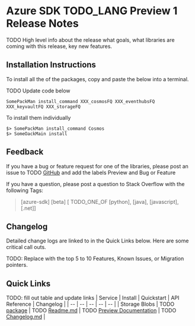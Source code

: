 # Azure SDK TODO_LANG Preview 1 Release Notes 

TODO High level info about the release what goals, what libraries are coming with this release, key new features.

## Installation Instructions
To install all the of the packages, copy and paste the below into a terminal.

TODO Update code below
    
    SomePackMan install_command XXX_cosmosFQ XXX_eventhubsFQ XXX_keyvaultFQ XXX_storageFQ

To install them individually

    $> SomePackMan install_command Cosmos
    $> SomeOackMain install

## Feedback
If you have a bug or feature request for one of the libraries, please post an issue to TODO [GitHub](https://github.com/azure/azure-sdk-for-XXX/issues) and add the labels Preview and Bug or Feature

If you have a question, please post a question to Stack Overflow with the following Tags:
> [azure-sdk] [beta] [ TODO_ONE_OF [python], [java], [javascript], [.net]]


## Changelog
Detailed change logs are linked to in the Quick Links below. Here are some critical call outs.

TODO: Replace with the top 5 to 10 Features, Known Issues, or Migration pointers.

## Quick Links
TODO: fill out table and update links
| Service  | Install | Quickstart |  API Reference | Changelog |
| -- | -- | -- | -- | -- |
| Storage Blobs | TODO [package](https://crates.io/crates/azure_sdk_for_rust) | TODO [Readme.md](github.com) | TODO [Preview Documentation](azure.github.io) | TODO [Changelog.md](github.com) |